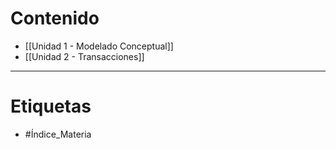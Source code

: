 # Contenido

- [[Unidad 1 - Modelado Conceptual]] 
- [[Unidad 2 - Transacciones]]

***
# Etiquetas
- #Índice_Materia